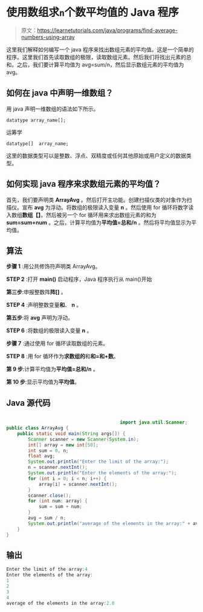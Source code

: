 # 使用数组求`n`个数平均值的 Java 程序

> 原文：<https://learnetutorials.com/java/programs/find-average-numbers-using-array>

这里我们解释如何编写一个 java 程序来找出数组元素的平均值。这是一个简单的程序。这里我们首先读取数组的极限，读取数组元素。然后我们将找出元素的总和。之后，我们要计算平均值为 avg=sum/n，然后显示数组元素的平均值为 avg。

## 如何在 java 中声明一维数组？

用 java 声明一维数组的语法如下所示。

`datatype array_name[];`

运筹学

`datatype[]  array_name;`

这里的数据类型可以是整数、浮点、双精度或任何其他原始或用户定义的数据类型。

## 如何实现 java 程序来求数组元素的平均值？

首先，我们要声明类 **ArrayAvg** 。然后打开主功能。创建扫描仪类的对象作为扫描仪。宣布 **avg** 为浮动。将数组的极限读入变量 **n** 。然后使用 for 循环将数字读入数组**数组【】**。然后被另一个 for 循环用来求出数组元素的和为 **sum=sum+num** 。之后，计算平均值为**平均值=总和/n** 。然后将平均值显示为平均值。

## 算法

**步骤 1** :用公共修饰符声明类 ArrayAvg。

**STEP 2** :打开 **main()** 启动程序，Java 程序执行从 main()开始

**第三步**:申报整数阵**阵[]** 。

**STEP 4** :声明整数变量**和**、 **n** 。

**第五步**:将 **avg** 声明为浮动。

**STEP 6** :将数组的极限读入变量 **n** 。

**步骤 7** :通过使用 for 循环读取数组的元素。

**STEP 8** :用 for 循环作为**求数组的**和**和=和+数**。

**第 9 步**:计算平均值为**平均值=总和/n** 。

**第 10 步**:显示平均值为**平均值**。

## Java 源代码

```java

                                          import java.util.Scanner;
public class ArrayAvg {
    public static void main(String args[]) {
        Scanner scanner = new Scanner(System.in);
        int[] array = new int[50];
        int sum = 0, n;
        float avg;
        System.out.println("Enter the limit of the array:");
        n = scanner.nextInt();
        System.out.println("Enter the elements of the array:");
        for (int i = 0; i < n; i++) {
            array[i] = scanner.nextInt();
        }
        scanner.close();
        for (int num: array) {
            sum = sum + num;
        }
        avg = sum / n;
        System.out.println("average of the elements in the array:" + avg);
    }
}

```

## 输出

```java
Enter the limit of the array:4
Enter the elements of the array:
1
2
3
4
average of the elements in the array:2.0
```